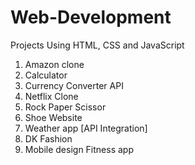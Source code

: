 # Web-Development

Projects Using HTML, CSS and JavaScript

1. Amazon clone
2. Calculator
3. Currency Converter API
4. Netflix Clone
5. Rock Paper Scissor
6. Shoe Website
7. Weather app [API Integration]
8. DK Fashion
9. Mobile design Fitness app

